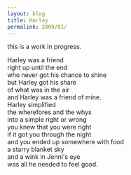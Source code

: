 ```yaml
---
layout: blog
title: Harley
permalink: 2009/01/
---
```


<p>this is a work in progress.</p>
<p>Harley was a friend<br />
right up until the end<br />
who never got his chance to shine<br />
but Harley got his share<br />
of what was in the air<br />
and Harley was a friend of mine.<br />
Harley simplified<br />
the wherefores and the whys<br />
into a simple right or wrong<br />
you knew that you were right<br />
if it got you through the night<br />
and you ended up somewhere with food<br />
a starry blanket sky<br />
and a wink in Jenni&#039;s eye<br />
was all he needed to feel good.</p>
